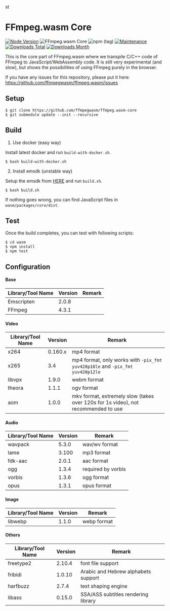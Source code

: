 st

FFmpeg.wasm Core
================

[![Node Version](https://img.shields.io/node/v/@ffmpeg/ffmpeg.svg)](https://img.shields.io/node/v/@ffmpeg/ffmpeg.svg)
![FFmpeg.wasm Core](https://github.com/ffmpegwasm/ffmpeg.wasm-core/workflows/FFmpeg.wasm/badge.svg?branch=n4.3.1-wasm)
![npm (tag)](https://img.shields.io/npm/v/@ffmpeg/core/latest)
[![Maintenance](https://img.shields.io/badge/Maintained%3F-yes-green.svg)](https://github.com/ffmpegwasm/ffmpeg.wasm-core/graphs/commit-activity)
[![Downloads Total](https://img.shields.io/npm/dt/@ffmpeg/core.svg)](https://www.npmjs.com/package/@ffmpeg/core)
[![Downloads Month](https://img.shields.io/npm/dm/@ffmpeg/core.svg)](https://www.npmjs.com/package/@ffmpeg/core)

This is the core part of FFmpeg.wasm where we transpile C/C++ code of FFmpeg to JavaScript/WebAssembly code. It is still very experimental (and slow), but shows the possibilities of using FFmpeg purely in the browser.

If you have any issues for this repository, please put it here: https://github.com/ffmpegwasm/ffmpeg.wasm/issues

## Setup

```
$ git clone https://github.com/ffmpegwasm/ffmpeg.wasm-core
$ git submodule update --init --recursive
```

## Build

1. Use docker (easy way)

Install latest docker and run `build-with-docker.sh`.

```
$ bash build-with-docker.sh
```

2. Install emsdk (unstable way)

Setup the emsdk from [HERE](https://emscripten.org/docs/getting_started/downloads.html) and run `build.sh`.

```
$ bash build.sh
```

If nothing goes wrong, you can find JavaScript files in `wasm/packages/core/dist`.

## Test

Once the build completes, you can test with following scripts:

```
$ cd wasm
$ npm install
$ npm test
```

## Configuration

#### Base

| Library/Tool Name | Version | Remark |
| ----------------- | ------- | ------ |
| Emscripten | 2.0.8 | |
| FFmpeg | 4.3.1 | |

#### Video

| Library/Tool Name | Version | Remark |
| ----------------- | ------- | ------ |
| x264 | 0.160.x | mp4 format |
| x265 | 3.4 | mp4 format, only works with `-pix_fmt yuv420p10le` and `-pix_fmt yuv420p12le` |
| libvpx | 1.9.0 | webm format |
| theora | 1.1.1 | ogv format |
| aom | 1.0.0 | mkv format, extremely slow (takes over 120s for 1s video), not recommended to use |

#### Audio

| Library/Tool Name | Version | Remark |
| ----------------- | ------- | ------ |
| wavpack | 5.3.0 | wav/wv format |
| lame | 3.100 | mp3 format |
| fdk-aac | 2.0.1 | aac format |
| ogg | 1.3.4 | required by vorbis |
| vorbis | 1.3.6 | ogg format |
| opus | 1.3.1 | opus format |

#### Image

| Library/Tool Name | Version | Remark |
| ----------------- | ------- | ------ |
| libwebp | 1.1.0 | webp format |

#### Others

| Library/Tool Name | Version | Remark |
| ----------------- | ------- | ------ |
| freetype2 | 2.10.4 | font file support |
| fribidi | 1.0.10 | Arabic and Hebrew alphabets support |
| harfbuzz | 2.7.4 | text shaping engine |
| libass | 0.15.0 | SSA/ASS subtitles rendering library |
